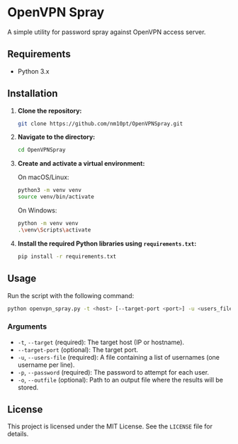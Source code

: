 
# OpenVPN Spray

A simple utility for password spray against OpenVPN access server.

## Requirements

- Python 3.x

## Installation

1. **Clone the repository:**

   ```sh
   git clone https://github.com/nm10pt/OpenVPNSpray.git
   ```

2. **Navigate to the directory:**

   ```sh
   cd OpenVPNSpray
   ```

3. **Create and activate a virtual environment:**

   On macOS/Linux:
   ```sh
   python3 -m venv venv
   source venv/bin/activate
   ```

   On Windows:
   ```sh
   python -m venv venv
   .\venv\Scripts\activate
   ```

4. **Install the required Python libraries using `requirements.txt`:**

   ```sh
   pip install -r requirements.txt
   ```

## Usage

Run the script with the following command:

```sh
python openvpn_spray.py -t <host> [--target-port <port>] -u <users_file> -p <password> [-o <output_file>]
```

### Arguments

- `-t`, `--target` (required): The target host (IP or hostname).
- `--target-port` (optional): The target port.
- `-u`, `--users-file` (required): A file containing a list of usernames (one username per line).
- `-p`, `--password` (required): The password to attempt for each user.
- `-o`, `--outfile` (optional): Path to an output file where the results will be stored.

## License

This project is licensed under the MIT License. See the `LICENSE` file for details.
